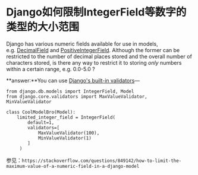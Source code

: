 # Django如何限制IntegerField等数字的类型的大小范围

Django has various numeric fields available for use in models, e.g. [DecimalField](http://docs.djangoproject.com/en/dev/ref/models/fields/#decimalfield) and [PositiveIntegerField](http://docs.djangoproject.com/en/dev/ref/models/fields/#positiveintegerfield). Although the former can be restricted to the number of decimal places stored and the overall number of characters stored, is there any way to restrict it to storing *only* numbers within a certain range, e.g. 0.0-5.0 ?

**answer:**You can use [Django's built-in validators](https://docs.djangoproject.com/en/dev/ref/validators/#built-in-validators)—

~~~
from django.db.models import IntegerField, Model
from django.core.validators import MaxValueValidator, MinValueValidator

class CoolModelBro(Model):
    limited_integer_field = IntegerField(
        default=1,
        validators=[
            MaxValueValidator(100),
            MinValueValidator(1)
        ]
     )
~~~



参见：`https://stackoverflow.com/questions/849142/how-to-limit-the-maximum-value-of-a-numeric-field-in-a-django-model`
